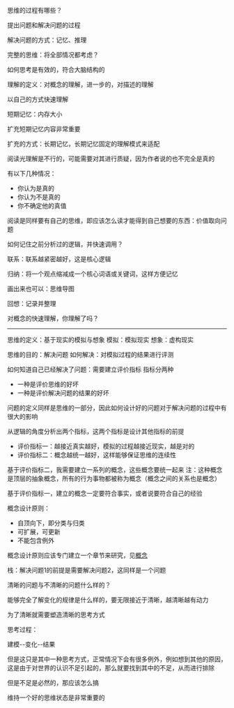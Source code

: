 思维的过程有哪些？

提出问题和解决问题的过程

解决问题的方式：记忆、推理

完整的思维：将全部情况都考虑？

如何思考是有效的，符合大脑结构的

理解的定义：对概念的理解，进一步的，对描述的理解

以自己的方式快速理解

短期记忆：内存大小

扩充短期记忆内容非常重要

扩充的方式：长期记忆，长期记忆固定的理解模式来适配

阅读光理解是不行的，可能需要对其进行质疑，因为作者说的也不完全是真的

有以下几种情况：

- 你认为是真的
- 你认为不是真的
- 你不确定他的真值

阅读是同样要有自己的思维，即应该怎么读才能得到自己想要的东西：价值取向问题

如何记住之前分析过的逻辑，并快速调用？

联系：联系越紧密越好，这是核心逻辑

归纳：将一个观点缩减成一个核心词语或关键词，这样方便记忆

画出来也可以：思维导图

回想：记录并整理

对概念的快速理解，你理解了吗？

---

思维的定义：基于现实的模拟与想象
模拟：模拟现实
想象：虚构现实

思维的目的：解决问题
如何解决：对模拟过程的结果进行评测

如何知道自己已经解决了问题：需要建立评价指标
指标分两种

- 一种是评价思维的好坏
- 一种是评价解决问题的结果的好坏

问题的定义同样是思维的一部分，因此如何设计好的问题对于解决问题的过程中有很大的影响

从逻辑的角度分析出两个指标，这两个指标是设计其他指标的前提

- 评价指标一：越接近真实越好，模拟的过程越接近现实，越是对的
- 评价指标二：概念越统一越好，这样能够保证思维的连续性

基于评价指标二，我需要建立一系列的概念，这些概念要统一起来
注：这种概念是顶层的抽象概念，所有的行为事物都被称为概念（概念之间的关系也是概念）

基于评价指标一，建立的概念一定要符合事实，或者说要符合自己的经验

概念设计原则：

- 自顶向下，即分类与归类
- 可扩展，可更新
- 不能包含例外

概念设计原则应该专门建立一个章节来研究，见[概念](概念.md)

栈：解决问题1的前提是需要解决问题2，这同样是一个问题

清晰的问题与不清晰的问题什么样的？

能够完全了解变化的规律是什么样的，要无限接近于清晰，越清晰越有动力

为了清晰就需要塑造清晰的思考方式

思考过程：

建模--变化--结果

但是这只是其中一种思考方式，正常情况下会有很多例外，例如想到其他的原因，这是由于对世界的认识不足引起的，那么就要找到其中的不足，从而进行排除

但是不足是必然的，那应该怎么搞


维持一个好的思维状态是非常重要的
